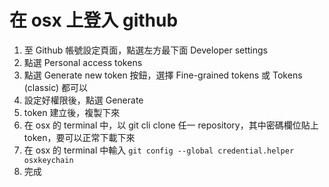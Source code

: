 # 在 osx 上登入 github 

1. 至 Github 帳號設定頁面，點選左方最下面 Developer settings
1. 點選 Personal access tokens
1. 點選 Generate new token 按鈕，選擇 Fine-grained tokens 或 Tokens (classic) 都可以
1. 設定好權限後，點選 Generate
1. token 建立後，複製下來
1. 在 osx 的 terminal 中，以 git cli clone 任一 repository，其中密碼欄位貼上 token，要可以正常下載下來
1. 在 osx 的 terminal 中輸入 `git config --global credential.helper osxkeychain`
1. 完成
